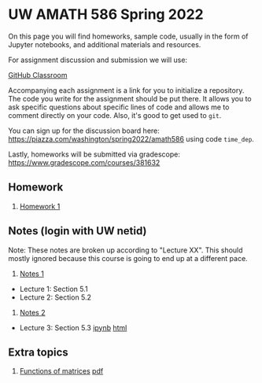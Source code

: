 # UW AMATH 586 Spring 2022

On this page you will find homeworks, sample code, usually in the form of Jupyter notebooks, and additional materials and resources.

For assignment discussion and submission we will use:

[GitHub Classroom](https://classroom.github.com)

Accompanying each assignment is a link for you to initialize a repository.  The code you write for the assignment should be put there.  It allows you to ask specific questions about specific lines of code and allows me to comment directly on your code.  Also, it's good to get used to `git`. 

You can sign up for the discussion board here: https://piazza.com/washington/spring2022/amath586 using code `time_dep`.

Lastly, homeworks will be submitted via gradescope: https://www.gradescope.com/courses/381632

## Homework

1. [Homework 1](https://classroom.github.com/a/1NgqS_Ss) 

## Notes (login with UW netid)

Note: These notes are broken up according to "Lecture XX".  This should mostly ignored because this course is going to end up at a different pace.

1. [Notes 1](https://drive.google.com/open?id=14Ho6iEnkWzIEtOnlZQVvjbMuwVVuqP2Y)
  * Lecture 1: Section 5.1
  * Lecture 2: Section 5.2
1. [Notes 2]()
  * Lecture 3: Section 5.3 [ipynb](https://nbviewer.org/github/trogdoncourses/amath-586-2022/blob/main/notebooks/Euler.ipynb) [html](https://faculty.washington.edu/trogdon/amath-586-2022/notebooks/Euler.html)

## Extra topics

1. [Functions of matrices](https://uw.hosted.panopto.com/Panopto/Pages/Viewer.aspx?id=ea1e0cd2-78d6-44ba-a627-ae66017d0a0a) [pdf](https://drive.google.com/open?id=1qTbgft-jEanOGP019TV96yvk9CqrDPjk)
